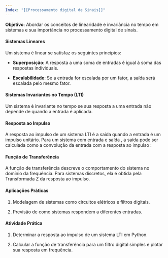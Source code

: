 ```yaml
---
Index: "[[Processamento digital de Sinais]]"
---
```

**Objetivo**: Abordar os conceitos de linearidade e invariância no tempo em sistemas e sua importância no processamento digital de sinais.

#### Sistemas Lineares

Um sistema é linear se satisfaz os seguintes princípios:

- **Superposição**: A resposta a uma soma de entradas é igual à soma das respostas individuais.
    
- **Escalabilidade**: Se a entrada for escalada por um fator, a saída será escalada pelo mesmo fator.
    

#### Sistemas Invariantes no Tempo (LTI)

Um sistema é invariante no tempo se sua resposta a uma entrada não depende de quando a entrada é aplicada.

#### Resposta ao Impulso

A resposta ao impulso de um sistema LTI é a saída quando a entrada é um impulso unitário. Para um sistema com entrada e saída , a saída pode ser calculada como a convolução da entrada com a resposta ao impulso :

#### Função de Transferência

A função de transferência descreve o comportamento do sistema no domínio da frequência. Para sistemas discretos, ela é obtida pela Transformada Z da resposta ao impulso.

#### Aplicações Práticas

1. Modelagem de sistemas como circuitos elétricos e filtros digitais.
    
2. Previsão de como sistemas respondem a diferentes entradas.
    

#### Atividade Prática

1. Determinar a resposta ao impulso de um sistema LTI em Python.
    
2. Calcular a função de transferência para um filtro digital simples e plotar sua resposta em frequência.